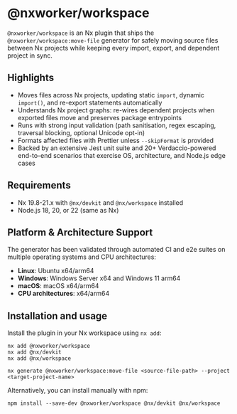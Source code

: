 # @nxworker/workspace

`@nxworker/workspace` is an Nx plugin that ships the `@nxworker/workspace:move-file` generator for safely moving source files between Nx projects while keeping every import, export, and dependent project in sync.

## Highlights

- Moves files across Nx projects, updating static `import`, dynamic `import()`, and re-export statements automatically
- Understands Nx project graphs: re-wires dependent projects when exported files move and preserves package entrypoints
- Runs with strong input validation (path sanitisation, regex escaping, traversal blocking, optional Unicode opt-in)
- Formats affected files with Prettier unless `--skipFormat` is provided
- Backed by an extensive Jest unit suite and 20+ Verdaccio-powered end-to-end scenarios that exercise OS, architecture, and Node.js edge cases

## Requirements

- Nx 19.8-21.x with `@nx/devkit` and `@nx/workspace` installed
- Node.js 18, 20, or 22 (same as Nx)

## Platform & Architecture Support

The generator has been validated through automated CI and e2e suites on multiple operating systems and CPU architectures:

- **Linux**: Ubuntu x64/arm64
- **Windows**: Windows Server x64 and Windows 11 arm64
- **macOS**: macOS x64/arm64
- **CPU architectures**: x64/arm64

## Installation and usage

Install the plugin in your Nx workspace using `nx add`:

```shell
nx add @nxworker/workspace
nx add @nx/devkit
nx add @nx/workspace

nx generate @nxworker/workspace:move-file <source-file-path> --project <target-project-name>
```

Alternatively, you can install manually with npm:

```shell
npm install --save-dev @nxworker/workspace @nx/devkit @nx/workspace
```
